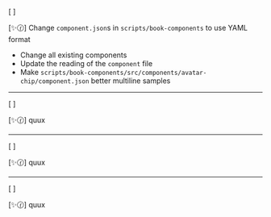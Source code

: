 [ ]

[✨🕜] Change `component.json`s in `scripts/book-components` to use YAML format

-   Change all existing components
-   Update the reading of the `component` file
-   Make `scripts/book-components/src/components/avatar-chip/component.json` better multiline samples

---

[ ]

[✨🕜] quux

---

[ ]

[✨🕜] quux

---

[ ]

[✨🕜] quux
